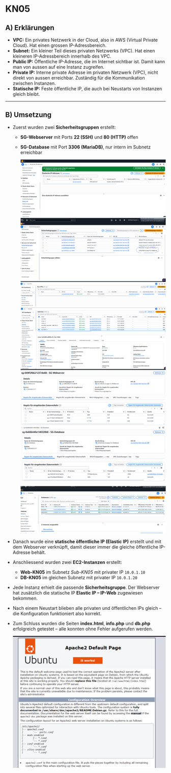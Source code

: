 # KN05

## A) Erklärungen

* **VPC:** Ein privates Netzwerk in der Cloud, also in AWS (Virtual Private Cloud). Hat einen grossen IP-Adressbereich.
* **Subnet:** Ein kleiner Teil dieses privaten Netzwerks (VPC). Hat einen kleineren IP-Adressbereich innerhalb des VPC.
* **Public IP:** Öffentliche IP-Adresse, die im Internet sichtbar ist. Damit kann man von aussen auf eine Instanz zugreifen.
* **Private IP:** Interne private Adresse im privaten Netzwerk (VPC), nicht direkt von aussen erreichbar. Zuständig für die Kommunikation zwischen Instanzen.
* **Statische IP:** Feste öffentliche IP, die auch bei Neustarts von Instanzen gleich bleibt.

---

## B) Umsetzung

* Zuerst wurden zwei **Sicherheitsgruppen** erstellt:
  * **SG-Webserver** mit Ports **22 (SSH)** und **80 (HTTP)** offen
  * **SG-Database** mit Port **3306 (MariaDB)**, nur intern im Subnetz erreichbar
 
    ![](https://github.com/finndomeisen/M346/blob/main/KN05/img/elastic_ip.png)
    ![](https://github.com/finndomeisen/M346/blob/main/KN05/img/sicherheitsgruppen.png)
    ![](https://github.com/finndomeisen/M346/blob/main/KN05/img/vpc.png)
    ![](https://github.com/finndomeisen/M346/blob/main/KN05/img/subnetze.png)
    ![](https://github.com/finndomeisen/M346/blob/main/KN05/img/sg-webserver.png)
    ![](https://github.com/finndomeisen/M346/blob/main/KN05/img/sg-database.png)
    ![](https://github.com/finndomeisen/M346/blob/main/KN05/img/instancess.png)


* Danach wurde eine **statische öffentliche IP (Elastic IP)** erstellt und mit dem Webserver verknüpft, damit dieser immer die gleiche öffentliche IP-Adresse behält.
* Anschliessend wurden zwei **EC2-Instanzen** erstellt:

  * **Web-KN05** im Subnetz *Sub-KN05* mit privater IP `10.0.1.10`
  * **DB-KN05** im gleichen Subnetz mit privater IP `10.0.1.20`

* Jede Instanz erhielt die passende **Sicherheitsgruppe**.
  Der Webserver hat zusätzlich die statische IP **Elastic IP – IP-Web** zugewiesen bekommen.

* Nach einem Neustart blieben alle privaten und öffentlichen IPs gleich – die Konfiguration funktioniert also korrekt.

* Zum Schluss wurden die Seiten **index.html**, **info.php** und **db.php** erfolgreich getestet – alle konnten ohne Fehler aufgerufen werden.

   ![](https://github.com/finndomeisen/M346/blob/main/KN05/img/index.png)


